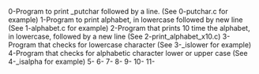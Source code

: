 0-Program to print _putchar followed by a line. (See 0-putchar.c for example)
1-Program to print alphabet, in lowercase followed by new line (See 1-alphabet.c for example)
2-Program that prints 10 time the alphabet, in lowercase, followed by a new line (See 2-print_alphabet_x10.c)
3-Program that checks for lowercase character (See 3-_islower for example)
4-Program that checks for alphabetic character lower or upper case (See 4-_isalpha for example)
5-
6-
7-
8-
9-
10-
11-
